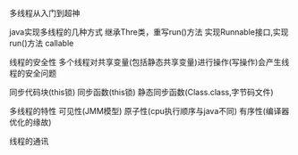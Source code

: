 多线程从入门到超神

java实现多线程的几种方式
    继承Thre类，重写run()方法
    实现Runnable接口,实现run()方法
    callable
    
    
    
    
    
线程的安全性
多个线程对共享变量(包括静态共享变量)进行操作(写操作)会产生线程的安全问题

同步代码块(this锁)
同步函数(this锁)
静态同步函数(Class.class,字节码文件)

多线程的特性
可见性(JMM模型)
原子性(cpu执行顺序与java不同)
有序性(编译器优化的缘故)


线程的通讯


